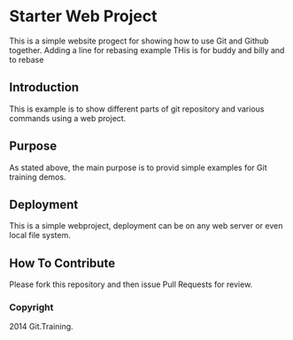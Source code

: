 # Starter Web Project

This is a simple website progect for showing how to use Git and Github together.
Adding a line for rebasing example
THis is for buddy and billy and to rebase
## Introduction

This is example is to show different parts of git repository and various commands using a web project.
## Purpose

As stated above, the main purpose is to provid simple examples for Git training demos.

## Deployment

This is a simple webproject, deployment can be on any web server or even local file system.

## How To Contribute

Please fork this repository and then issue Pull Requests for review.


### Copyright

2014 Git.Training.